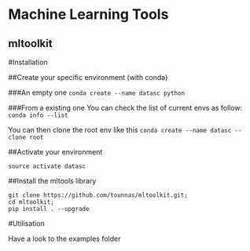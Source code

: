 Machine Learning Tools
========
mltoolkit
--------

#Installation



##Create your specific environment (with conda)


###An empty one
`conda create --name datasc python`


###From a existing one
You can check the list of current envs as follow: `conda info --list`

You can then clone the root env like this `conda create --name datasc --clone root`



##Activate your environment

`source activate datasc`



##Install the mltools library

```
git clone https://github.com/tounnas/mltoolkit.git;
cd mltoolkit;
pip install . --upgrade
```



#Utilisation

Have a look to the examples folder

